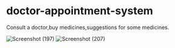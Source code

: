 # doctor-appointment-system
Consult a doctor,buy medicines,suggestions for some medicines.


![Screenshot (197)](https://user-images.githubusercontent.com/87802247/147636483-2ac64661-eeee-49a9-9d34-a14516df0771.png)
![Screenshot (207)](https://user-images.githubusercontent.com/87802247/147636597-d6d830d6-c6ae-4e71-be89-1bd8aded1b88.png)
